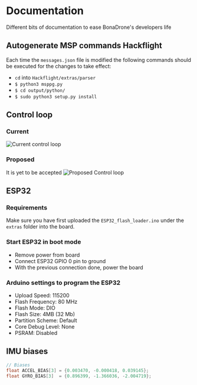 # Documentation
Different bits of documentation to ease BonaDrone's developers life


## Autogenerate MSP commands Hackflight
Each time the `messages.json` file is modified the following commands should be executed for the changes to take effect:
* `cd` into `Hackflight/extras/parser`
* `$ python3 msppg.py`
* `$ cd output/python/`
* `$ sudo python3 setup.py install`


## Control loop

### Current
![Current control loop](extras/PID-Loop-Original.png)

### Proposed
It is yet to be accepted
![Proposed Control loop](extras/PID-modified.png)

## ESP32 

### Requirements

Make sure you have first uploaded the `ESP32_flash_loader.ino` under the `extras` folder into the board.

### Start ESP32 in boot mode

* Remove power from board
* Connect ESP32 GPIO 0 pin to ground
* With the previous connection done, power the board

### Arduino settings to program the ESP32

* Upload Speed: 115200
* Flash Frequency: 80 MHz
* Flash Mode: DIO
* Flash Size: 4MB (32 Mb)
* Partition Scheme: Default
* Core Debug Level: None
* PSRAM: Disabled

## IMU biases
```C
// Biases
float ACCEL_BIAS[3] = {0.003470, -0.000418, 0.039145};
float GYRO_BIAS[3]  = {0.896399, -1.366036, -2.004719}; 
```

